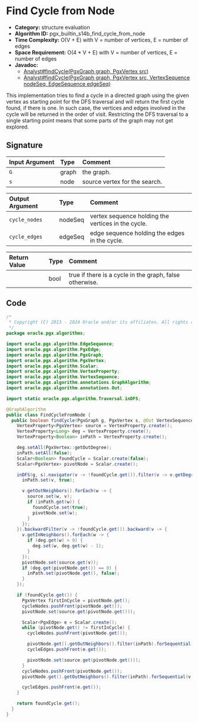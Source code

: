 # Find Cycle from Node

- **Category:** structure evaluation
- **Algorithm ID:** pgx_builtin_s14b_find_cycle_from_node
- **Time Complexity:** O(V + E) with V = number of vertices, E = number of edges
- **Space Requirement:** O(4 * V + E) with V = number of vertices, E = number of edges
- **Javadoc:**
  - [Analyst#findCycle(PgxGraph graph, PgxVertex<ID> src)](https://docs.oracle.com/en/database/oracle/property-graph/24.4/spgjv/oracle/pgx/api/Analyst.html#findCycle_oracle_pgx_api_PgxGraph_oracle_pgx_api_PgxVertex_)
  - [Analyst#findCycle(PgxGraph graph, PgxVertex<ID> src, VertexSequence<ID> nodeSeq, EdgeSequence edgeSeq)](https://docs.oracle.com/en/database/oracle/property-graph/24.4/spgjv/oracle/pgx/api/Analyst.html#findCycle_oracle_pgx_api_PgxGraph_oracle_pgx_api_PgxVertex_oracle_pgx_api_VertexSequence_oracle_pgx_api_EdgeSequence_)

This implementation tries to find a cycle in a directed graph using the given vertex as starting point for the DFS traversal and will return the first cycle found, if there is one. In such case, the vertices and edges involved in the cycle will be returned in the order of visit. Restricting the DFS traversal to a single starting point means that some parts of the graph may not get explored.

## Signature

| Input Argument | Type | Comment |
| :--- | :--- | :--- |
| `G` | graph | the graph. |
| `s` | node | source vertex for the search. |

| Output Argument | Type | Comment |
| :--- | :--- | :--- |
| `cycle_nodes` | nodeSeq | vertex sequence holding the vertices in the cycle. |
| `cycle_edges` | edgeSeq | edge sequence holding the edges in the cycle. |

| Return Value | Type | Comment |
| :--- | :--- | :--- |
| | bool | true if there is a cycle in the graph, false otherwise. |

## Code

```java
/*
 * Copyright (C) 2013 - 2024 Oracle and/or its affiliates. All rights reserved.
 */
package oracle.pgx.algorithms;

import oracle.pgx.algorithm.EdgeSequence;
import oracle.pgx.algorithm.PgxEdge;
import oracle.pgx.algorithm.PgxGraph;
import oracle.pgx.algorithm.PgxVertex;
import oracle.pgx.algorithm.Scalar;
import oracle.pgx.algorithm.VertexProperty;
import oracle.pgx.algorithm.VertexSequence;
import oracle.pgx.algorithm.annotations.GraphAlgorithm;
import oracle.pgx.algorithm.annotations.Out;

import static oracle.pgx.algorithm.Traversal.inDFS;

@GraphAlgorithm
public class FindCycleFromNode {
  public boolean findCycle(PgxGraph g, PgxVertex s, @Out VertexSequence cycleNodes, @Out EdgeSequence cycleEdges) {
    VertexProperty<PgxVertex> source = VertexProperty.create();
    VertexProperty<Long> deg = VertexProperty.create();
    VertexProperty<Boolean> inPath = VertexProperty.create();

    deg.setAll(PgxVertex::getOutDegree);
    inPath.setAll(false);
    Scalar<Boolean> foundCycle = Scalar.create(false);
    Scalar<PgxVertex> pivotNode = Scalar.create();

    inDFS(g, s).navigator(v -> !foundCycle.get()).filter(v -> v.getDegree() > 0).forward(v -> {
      inPath.set(v, true);

      v.getOutNeighbors().forEach(w -> {
        source.set(w, v);
        if (inPath.get(w)) {
          foundCycle.set(true);
          pivotNode.set(w);
        }
      });
    }).backwardFilter(v -> !foundCycle.get()).backward(v -> {
      v.getInNeighbors().forEach(w -> {
        if (deg.get(w) > 0) {
          deg.set(w, deg.get(w) - 1);
        }
      });
      pivotNode.set(source.get(v));
      if (deg.get(pivotNode.get()) == 0) {
        inPath.set(pivotNode.get(), false);
      }
    });

    if (foundCycle.get()) {
      PgxVertex firstInCycle = pivotNode.get();
      cycleNodes.pushFront(pivotNode.get());
      pivotNode.set(source.get(pivotNode.get()));

      Scalar<PgxEdge> e = Scalar.create();
      while (pivotNode.get() != firstInCycle) {
        cycleNodes.pushFront(pivotNode.get());

        pivotNode.get().getOutNeighbors().filter(inPath).forSequential(v -> e.set(v.edge()));
        cycleEdges.pushFront(e.get());

        pivotNode.set(source.get(pivotNode.get()));
      }
      cycleNodes.pushFront(pivotNode.get());
      pivotNode.get().getOutNeighbors().filter(inPath).forSequential(v -> e.set(v.edge()));

      cycleEdges.pushFront(e.get());
    }

    return foundCycle.get();
  }
}
```
